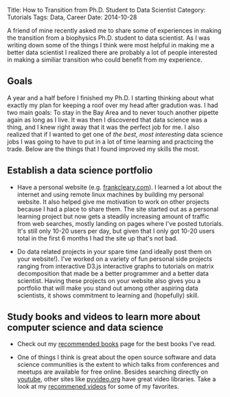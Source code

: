 Title: How to Transition from Ph.D. Student to Data Scientist
Category: Tutorials
Tags: Data, Career
Date: 2014-10-28

A friend of mine recently asked me to share some of experiences in making the transition from a biophysics Ph.D. student to data scientist. As I was writing down some of the things I think were most helpful in making me a better data scientist I realized there are probably a lot of people interested in making a similiar transition who could benefit from my experience.

## Goals

A year and a half before I finished my Ph.D. I starting thinking about
what exactly my plan for keeping a roof over my head after gradution
was. I had two main goals: To stay in the Bay Area and to never touch
another pipette again as long as I live. It was then I discovered that
data science was a thing, and I knew right away that it was the perfect job for me. I also realized that if I wanted to get one of *the best, most interesting* data science jobs I was going to have to put in a lot of time learning and practicing the trade. Below are the things that I found improved my skills the most.

## Establish a data science portfolio

* Have a personal website (e.g. [frankcleary.com](http://www.frankcleary.com)).
I learned a lot about the internet and using remote linux machines by
building my personal website. It also helped give me motivation
to work on other projects because I had a place to share them. The site started out as a personal learning project but now gets a steadily increasing amount of traffic from web searches, mostly landing on pages where I've posted tutorials. It's still only 10-20 users per day, but given that I only got 10-20 users total in the first 6 months I had the site up that's not bad.

* Do data related projects in your spare time (and ideally post them on your website!). I've worked on a variety of fun personal side projects ranging from interactive D3.js interactive graphs to tutorials on matrix decomposition that made be a better programmer and a better data scientist. Having these projects on your website also gives you a portfolio that will make you stand out among other aspiring data scientists, it shows commitment to learning and (hopefully) skill.

## Study books and videos to learn more about computer science and data science

* Check out my [recommended books]({filename}/pages/recommended-books.md) page for the best books I've read.

* One of things I think is great about the open source software and data science communities is the extent to which talks from conferences and meetups are available for free online. Besides searching directly on [youtube](http://www.youtube.com), other sites like [pyvideo.org](http://www.pyvideo.org) have great video libraries. Take a look at my [recommened videos]({filename}/pages/recommended-videos.md) for some of my favorites.